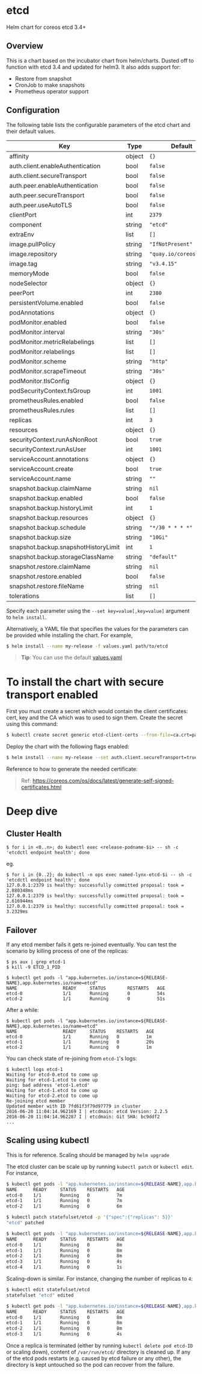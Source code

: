 # etcd
Helm chart for coreos etcd 3.4+

## Overview

This is a chart based on the incubator chart from helm/charts. Dusted off to function with etcd 3.4 and updated for helm3. It also
adds support for:
* Restore from snapshot
* CronJob to make snapshots
* Prometheus operator support

## Configuration

The following table lists the configurable parameters of the etcd chart and their default values.

| Key | Type | Default | Description |
|-----|------|---------|-------------|
| affinity | object | `{}` |  |
| auth.client.enableAuthentication | bool | `false` |  |
| auth.client.secureTransport | bool | `false` |  |
| auth.peer.enableAuthentication | bool | `false` |  |
| auth.peer.secureTransport | bool | `false` |  |
| auth.peer.useAutoTLS | bool | `false` |  |
| clientPort | int | `2379` |  |
| component | string | `"etcd"` |  |
| extraEnv | list | `[]` |  |
| image.pullPolicy | string | `"IfNotPresent"` |  |
| image.repository | string | `"quay.io/coreos/etcd"` |  |
| image.tag | string | `"v3.4.15"` |  |
| memoryMode | bool | `false` |  |
| nodeSelector | object | `{}` |  |
| peerPort | int | `2380` |  |
| persistentVolume.enabled | bool | `false` |  |
| podAnnotations | object | `{}` |  |
| podMonitor.enabled | bool | `false` |  |
| podMonitor.interval | string | `"30s"` |  |
| podMonitor.metricRelabelings | list | `[]` |  |
| podMonitor.relabelings | list | `[]` |  |
| podMonitor.scheme | string | `"http"` |  |
| podMonitor.scrapeTimeout | string | `"30s"` |  |
| podMonitor.tlsConfig | object | `{}` |  |
| podSecurityContext.fsGroup | int | `1001` |  |
| prometheusRules.enabled | bool | `false` |  |
| prometheusRules.rules | list | `[]` |  |
| replicas | int | `3` |  |
| resources | object | `{}` |  |
| securityContext.runAsNonRoot | bool | `true` |  |
| securityContext.runAsUser | int | `1001` |  |
| serviceAccount.annotations | object | `{}` |  |
| serviceAccount.create | bool | `true` |  |
| serviceAccount.name | string | `""` |  |
| snapshot.backup.claimName | string | `nil` |  |
| snapshot.backup.enabled | bool | `false` |  |
| snapshot.backup.historyLimit | int | `1` |  |
| snapshot.backup.resources | object | `{}` |  |
| snapshot.backup.schedule | string | `"*/30 * * * *"` |  |
| snapshot.backup.size | string | `"10Gi"` |  |
| snapshot.backup.snapshotHistoryLimit | int | `1` |  |
| snapshot.backup.storageClassName | string | `"default"` |  |
| snapshot.restore.claimName | string | `nil` |  |
| snapshot.restore.enabled | bool | `false` |  |
| snapshot.restore.fileName | string | `nil` |  |
| tolerations | list | `[]` |  |

Specify each parameter using the `--set key=value[,key=value]` argument to `helm install`.

Alternatively, a YAML file that specifies the values for the parameters can be provided while installing the chart. For example,

```bash
$ helm install --name my-release -f values.yaml path/to/etcd
```
> **Tip**: You can use the default [values.yaml](values.yaml)
# To install the chart with secure transport enabled
First you must create a secret which would contain the client certificates: cert, key and the CA which was to used to sign them.
Create the secret using this command:
```bash
$ kubectl create secret generic etcd-client-certs --from-file=ca.crt=path/to/ca.crt --from-file=cert.pem=path/to/cert.pem --from-file=key.pem=path/to/key.pem
```
Deploy the chart with the following flags enabled:
```bash
$ helm install --name my-release --set auth.client.secureTransport=true --set auth.client.enableAuthentication=true --set auth.client.existingSecret=etcd-client-certs --set auth.peer.useAutoTLS=true path/to/etcd
```
Reference to how to generate the needed certificate:
> Ref: https://coreos.com/os/docs/latest/generate-self-signed-certificates.html

# Deep dive

## Cluster Health

```
$ for i in <0..n>; do kubectl exec <release-podname-$i> -- sh -c 'etcdctl endpoint health'; done
```
eg.
```
$ for i in {0..2}; do kubectl -n ops exec named-lynx-etcd-$i -- sh -c 'etcdctl endpoint health'; done
127.0.0.1:2379 is healthy: successfully committed proposal: took = 2.880348ms
127.0.0.1:2379 is healthy: successfully committed proposal: took = 2.616944ms
127.0.0.1:2379 is healthy: successfully committed proposal: took = 3.2329ms
```

## Failover

If any etcd member fails it gets re-joined eventually.
You can test the scenario by killing process of one of the replicas:

```shell
$ ps aux | grep etcd-1
$ kill -9 ETCD_1_PID
```

```shell
$ kubectl get pods -l "app.kubernetes.io/instance=${RELEASE-NAME},app.kubernetes.io/name=etcd"
NAME                 READY     STATUS        RESTARTS   AGE
etcd-0               1/1       Running       0          54s
etcd-2               1/1       Running       0          51s
```

After a while:

```shell
$ kubectl get pods -l "app.kubernetes.io/instance=${RELEASE-NAME},app.kubernetes.io/name=etcd"
NAME                 READY     STATUS    RESTARTS   AGE
etcd-0               1/1       Running   0          1m
etcd-1               1/1       Running   0          20s
etcd-2               1/1       Running   0          1m
```

You can check state of re-joining from ``etcd-1``'s logs:

```shell
$ kubectl logs etcd-1
Waiting for etcd-0.etcd to come up
Waiting for etcd-1.etcd to come up
ping: bad address 'etcd-1.etcd'
Waiting for etcd-1.etcd to come up
Waiting for etcd-2.etcd to come up
Re-joining etcd member
Updated member with ID 7fd61f3f79d97779 in cluster
2016-06-20 11:04:14.962169 I | etcdmain: etcd Version: 2.2.5
2016-06-20 11:04:14.962287 I | etcdmain: Git SHA: bc9ddf2
...
```

## Scaling using kubectl

This is for reference. Scaling should be managed by `helm upgrade`

The etcd cluster can be scale up by running ``kubectl patch`` or ``kubectl edit``. For instance,

```sh
$ kubectl get pods -l "app.kubernetes.io/instance=${RELEASE-NAME},app.kubernetes.io/name=etcd"
NAME      READY     STATUS    RESTARTS   AGE
etcd-0    1/1       Running   0          7m
etcd-1    1/1       Running   0          7m
etcd-2    1/1       Running   0          6m

$ kubectl patch statefulset/etcd -p '{"spec":{"replicas": 5}}'
"etcd" patched

$ kubectl get pods -l "app.kubernetes.io/instance=${RELEASE-NAME},app.kubernetes.io/name=etcd"
NAME      READY     STATUS    RESTARTS   AGE
etcd-0    1/1       Running   0          8m
etcd-1    1/1       Running   0          8m
etcd-2    1/1       Running   0          8m
etcd-3    1/1       Running   0          4s
etcd-4    1/1       Running   0          1s
```

Scaling-down is similar. For instance, changing the number of replicas to ``4``:

```sh
$ kubectl edit statefulset/etcd
statefulset "etcd" edited

$ kubectl get pods -l "app.kubernetes.io/instance=${RELEASE-NAME},app.kubernetes.io/name=etcd"
NAME      READY     STATUS    RESTARTS   AGE
etcd-0    1/1       Running   0          8m
etcd-1    1/1       Running   0          8m
etcd-2    1/1       Running   0          8m
etcd-3    1/1       Running   0          4s
```

Once a replica is terminated (either by running ``kubectl delete pod etcd-ID`` or scaling down),
content of ``/var/run/etcd/`` directory is cleaned up.
If any of the etcd pods restarts (e.g. caused by etcd failure or any other),
the directory is kept untouched so the pod can recover from the failure.
